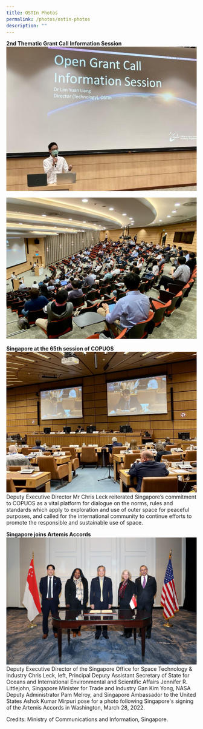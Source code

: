 ```yaml
---
title: OSTIn Photos
permalink: /photos/ostin-photos
description: ""
---
```

**2nd Thematic Grant Call Information Session**
![GrantCallOpening](/images/Social%20Media%20Photos/Grant%20Call%20Info%20Session%201.png)

![GrantCallOpening2](/images/Social%20Media%20Photos/Grant%20Call%20Info%20Session%202.png)

**Singapore at the 65th session of COPUOS**
![65copuos](/images/Social%20Media%20Photos/65th%20COPUOS.png)
Deputy Executive Director Mr Chris Leck reiterated Singapore’s commitment to COPUOS as a vital platform for dialogue on the norms, rules and standards which apply to exploration and use of outer space for peaceful purposes, and called for the international community to continue efforts to promote the responsible and sustainable use of space.

**Singapore joins Artemis Accords**
![Artemis Signing](/images/Social%20Media%20Photos/Artemis-signing.jpg)
Deputy Executive Director of the Singapore Office for Space Technology & Industry Chris Leck, left, Principal Deputy Assistant Secretary of State for Oceans and International Environmental and Scientific Affairs Jennifer R. Littlejohn, Singapore Minister for Trade and Industry Gan Kim Yong, NASA Deputy Administrator Pam Melroy, and Singapore Ambassador to the United States Ashok Kumar Mirpuri pose for a photo following Singapore's signing of the Artemis Accords in Washington, March 28, 2022.

Credits: Ministry of Communications and Information, Singapore.